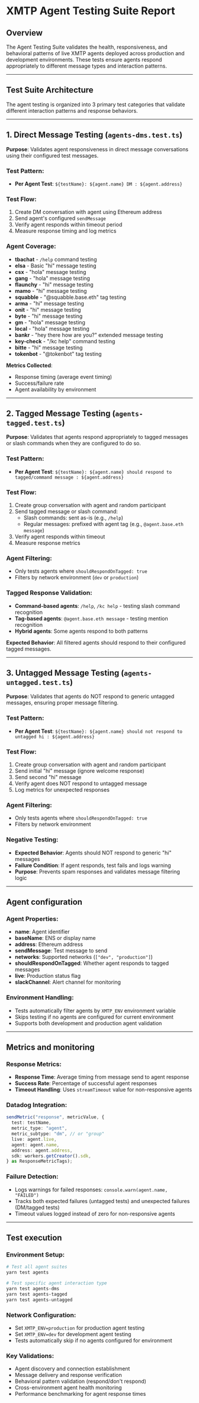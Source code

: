 # XMTP Agent Testing Suite Report

## Overview

The Agent Testing Suite validates the health, responsiveness, and behavioral patterns of live XMTP agents deployed across production and development environments. These tests ensure agents respond appropriately to different message types and interaction patterns.

---

## Test Suite Architecture

The agent testing is organized into 3 primary test categories that validate different interaction patterns and response behaviors.

---

## 1. Direct Message Testing (`agents-dms.test.ts`)

**Purpose**: Validates agent responsiveness in direct message conversations using their configured test messages.

### Test Pattern:

- **Per Agent Test**: `${testName}: ${agent.name} DM : ${agent.address}`

### Test Flow:

1. Create DM conversation with agent using Ethereum address
2. Send agent's configured `sendMessage`
3. Verify agent responds within timeout period
4. Measure response timing and log metrics

### Agent Coverage:

- **tbachat** - `/help` command testing
- **elsa** - Basic "hi" message testing
- **csx** - "hola" message testing
- **gang** - "hola" message testing
- **flaunchy** - "hi" message testing
- **mamo** - "hi" message testing
- **squabble** - "@squabble.base.eth" tag testing
- **arma** - "hi" message testing
- **onit** - "hi" message testing
- **byte** - "hi" message testing
- **gm** - "hola" message testing
- **local** - "hola" message testing
- **bankr** - "hey there how are you?" extended message testing
- **key-check** - "/kc help" command testing
- **bitte** - "hi" message testing
- **tokenbot** - "@tokenbot" tag testing

**Metrics Collected**:

- Response timing (average event timing)
- Success/failure rate
- Agent availability by environment

---

## 2. Tagged Message Testing (`agents-tagged.test.ts`)

**Purpose**: Validates that agents respond appropriately to tagged messages or slash commands when they are configured to do so.

### Test Pattern:

- **Per Agent Test**: `${testName}: ${agent.name} should respond to tagged/command message : ${agent.address}`

### Test Flow:

1. Create group conversation with agent and random participant
2. Send tagged message or slash command:
   - Slash commands: sent as-is (e.g., `/help`)
   - Regular messages: prefixed with agent tag (e.g., `@agent.base.eth message`)
3. Verify agent responds within timeout
4. Measure response metrics

### Agent Filtering:

- Only tests agents where `shouldRespondOnTagged: true`
- Filters by network environment (`dev` or `production`)

### Tagged Response Validation:

- **Command-based agents**: `/help`, `/kc help` - testing slash command recognition
- **Tag-based agents**: `@agent.base.eth message` - testing mention recognition
- **Hybrid agents**: Some agents respond to both patterns

**Expected Behavior**: All filtered agents should respond to their configured tagged messages.

---

## 3. Untagged Message Testing (`agents-untagged.test.ts`)

**Purpose**: Validates that agents do NOT respond to generic untagged messages, ensuring proper message filtering.

### Test Pattern:

- **Per Agent Test**: `${testName}: ${agent.name} should not respond to untagged hi : ${agent.address}`

### Test Flow:

1. Create group conversation with agent and random participant
2. Send initial "hi" message (ignore welcome response)
3. Send second "hi" message
4. Verify agent does NOT respond to untagged message
5. Log metrics for unexpected responses

### Agent Filtering:

- Only tests agents where `shouldRespondOnTagged: true`
- Filters by network environment

### Negative Testing:

- **Expected Behavior**: Agents should NOT respond to generic "hi" messages
- **Failure Condition**: If agent responds, test fails and logs warning
- **Purpose**: Prevents spam responses and validates message filtering logic

---

## Agent configuration

### Agent Properties:

- **name**: Agent identifier
- **baseName**: ENS or display name
- **address**: Ethereum address
- **sendMessage**: Test message to send
- **networks**: Supported networks (`["dev", "production"]`)
- **shouldRespondOnTagged**: Whether agent responds to tagged messages
- **live**: Production status flag
- **slackChannel**: Alert channel for monitoring

### Environment Handling:

- Tests automatically filter agents by `XMTP_ENV` environment variable
- Skips testing if no agents are configured for current environment
- Supports both development and production agent validation

---

## Metrics and monitoring

### Response Metrics:

- **Response Time**: Average timing from message send to agent response
- **Success Rate**: Percentage of successful agent responses
- **Timeout Handling**: Uses `streamTimeout` value for non-responsive agents

### Datadog Integration:

```typescript
sendMetric("response", metricValue, {
  test: testName,
  metric_type: "agent",
  metric_subtype: "dm", // or "group"
  live: agent.live,
  agent: agent.name,
  address: agent.address,
  sdk: workers.getCreator().sdk,
} as ResponseMetricTags);
```

### Failure Detection:

- Logs warnings for failed responses: `console.warn(agent.name, "FAILED")`
- Tracks both expected failures (untagged tests) and unexpected failures (DM/tagged tests)
- Timeout values logged instead of zero for non-responsive agents

---

## Test execution

### Environment Setup:

```bash
# Test all agent suites
yarn test agents

# Test specific agent interaction type
yarn test agents-dms
yarn test agents-tagged
yarn test agents-untagged
```

### Network Configuration:

- Set `XMTP_ENV=production` for production agent testing
- Set `XMTP_ENV=dev` for development agent testing
- Tests automatically skip if no agents configured for environment

### Key Validations:

- Agent discovery and connection establishment
- Message delivery and response verification
- Behavioral pattern validation (respond/don't respond)
- Cross-environment agent health monitoring
- Performance benchmarking for agent response times
